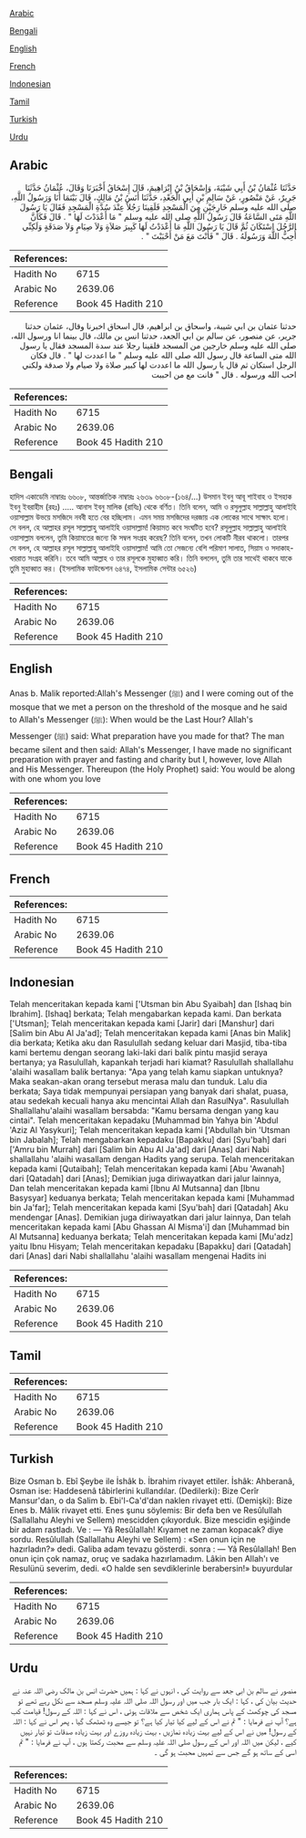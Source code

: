 [Arabic](#arabic)

[Bengali](#bengali)

[English](#english)

[French](#french)

[Indonesian](#indonesian)

[Tamil](#tamil)

[Turkish](#turkish)

[Urdu](#urdu)

## Arabic


<div dir="rtl" lang="ar" style={{fontSize:'larger',backgroundColor:'#f8f9fa',padding:20}}>
حَدَّثَنَا عُثْمَانُ بْنُ أَبِي شَيْبَةَ، وَإِسْحَاقُ بْنُ إِبْرَاهِيمَ، قَالَ إِسْحَاقُ أَخْبَرَنَا وَقَالَ، عُثْمَانُ حَدَّثَنَا جَرِيرٌ، عَنْ مَنْصُورٍ، عَنْ سَالِمِ بْنِ أَبِي الْجَعْدِ، حَدَّثَنَا أَنَسُ بْنُ مَالِكٍ، قَالَ بَيْنَمَا أَنَا وَرَسُولُ اللَّهِ، صلى الله عليه وسلم خَارِجَيْنِ مِنَ الْمَسْجِدِ فَلَقِينَا رَجُلاً عِنْدَ سُدَّةِ الْمَسْجِدِ فَقَالَ يَا رَسُولَ اللَّهِ مَتَى السَّاعَةُ قَالَ رَسُولُ اللَّهِ صلى الله عليه وسلم ‏"‏ مَا أَعْدَدْتَ لَهَا ‏"‏ ‏.‏ قَالَ فَكَأَنَّ الرَّجُلَ اسْتَكَانَ ثُمَّ قَالَ يَا رَسُولَ اللَّهِ مَا أَعْدَدْتُ لَهَا كَبِيرَ صَلاَةٍ وَلاَ صِيَامٍ وَلاَ صَدَقَةٍ وَلَكِنِّي أُحِبُّ اللَّهَ وَرَسُولَهُ ‏.‏ قَالَ ‏"‏ فَأَنْتَ مَعَ مَنْ أَحْبَبْتَ ‏"‏ ‏.‏
</div>
<div style={{backgroundColor:'#f8f9fa',padding:20, marginBottom: 10}}><table> <thead> <tr> <th>References:</th> <th></th> </tr> </thead> <tbody><tr><td>Hadith No</td><td>6715</td></tr><tr><td>Arabic No</td><td>2639.06</td></tr><tr><td>Reference</td><td>Book 45 Hadith 210</td></tr></tbody></table></div>


<div dir="rtl" lang="ar" style={{fontSize:'larger',backgroundColor:'#f8f9fa',padding:20}}>
حدثنا عثمان بن ابي شيبة، واسحاق بن ابراهيم، قال اسحاق اخبرنا وقال، عثمان حدثنا جرير، عن منصور، عن سالم بن ابي الجعد، حدثنا انس بن مالك، قال بينما انا ورسول الله، صلى الله عليه وسلم خارجين من المسجد فلقينا رجلا عند سدة المسجد فقال يا رسول الله متى الساعة قال رسول الله صلى الله عليه وسلم " ما اعددت لها " . قال فكان الرجل استكان ثم قال يا رسول الله ما اعددت لها كبير صلاة ولا صيام ولا صدقة ولكني احب الله ورسوله . قال " فانت مع من احببت
</div>
<div style={{backgroundColor:'#f8f9fa',padding:20, marginBottom: 10}}><table> <thead> <tr> <th>References:</th> <th></th> </tr> </thead> <tbody><tr><td>Hadith No</td><td>6715</td></tr><tr><td>Arabic No</td><td>2639.06</td></tr><tr><td>Reference</td><td>Book 45 Hadith 210</td></tr></tbody></table></div>

## Bengali


<div dir="ltr" lang="bn" style={{fontSize:'larger',backgroundColor:'#f8f9fa',padding:20}}>
হাদিস একাডেমি নাম্বারঃ ৬৬০৮, আন্তর্জাতিক নাম্বারঃ ২৬৩৯ ৬৬০৮-(১৬৪/...) উসমান ইবনু আবূ শাইবাহ ও ইসহাক ইবনু ইবরাহীম (রহঃ) ..... আনাস ইবনু মালিক (রাযিঃ) থেকে বর্ণিত। তিনি বলেন, আমি ও রসুলুল্লাহ সাল্লাল্লাহু আলাইহি ওয়াসাল্লাম উভয়ে মসজিদে নববী হতে বের হচ্ছিলাম। এমন সময় মসজিদের দরজায় এক লোকের সাথে সাক্ষাৎ হলো। সে বলল, হে আল্লাহর রসূল সাল্লাল্লাহু আলাইহি ওয়াসাল্লাম! কিয়ামত কবে সংঘটিত হবে? রসূলুল্লাহ সাল্লাল্লাহু আলাইহি ওয়াসাল্লাম বললেন, তুমি কিয়ামতের জন্যে কি সম্বল সংগ্রহ করেছ? তিনি বলেন, তখন লোকটি নীরব থাকলো। তারপর সে বলল, হে আল্লাহর রসূল সাল্লাল্লাহু আলাইহি ওয়াসাল্লাম! আমি তো সেজন্যে বেশি পরিমাণ সালাত, সিয়াম ও সদাকাহ-খয়রাত সংগ্ৰহ করিনি। তবে আমি আল্লাহ ও তার রসূলকে মুহাব্বাত করি। তিনি বললেন, তুমি তার সাথেই থাকবে যাকে তুমি মুহাব্বাত কর। (ইসলামিক ফাউন্ডেশন ৬৪৭৪, ইসলামিক সেন্টার ৬৫২৬)
</div>
<div style={{backgroundColor:'#f8f9fa',padding:20, marginBottom: 10}}><table> <thead> <tr> <th>References:</th> <th></th> </tr> </thead> <tbody><tr><td>Hadith No</td><td>6715</td></tr><tr><td>Arabic No</td><td>2639.06</td></tr><tr><td>Reference</td><td>Book 45 Hadith 210</td></tr></tbody></table></div>

## English


<div dir="ltr" lang="en" style={{fontSize:'larger',backgroundColor:'#f8f9fa',padding:20}}>
Anas b. Malik reported:Allah's Messenger (ﷺ) and I were coming out of the mosque that we met a person on the threshold of the mosque and he said to Allah's Messenger (ﷺ): When would be the Last Hour? Allah's Messenger (ﷺ) said: What preparation have you made for that? The man became silent and then said: Allah's Messenger, I have made no significant preparation with prayer and fasting and charity but I, however, love Allah and His Messenger. Thereupon (the Holy Prophet) said: You would be along with one whom you love
</div>
<div style={{backgroundColor:'#f8f9fa',padding:20, marginBottom: 10}}><table> <thead> <tr> <th>References:</th> <th></th> </tr> </thead> <tbody><tr><td>Hadith No</td><td>6715</td></tr><tr><td>Arabic No</td><td>2639.06</td></tr><tr><td>Reference</td><td>Book 45 Hadith 210</td></tr></tbody></table></div>

## French


<div dir="ltr" lang="fr" style={{fontSize:'larger',backgroundColor:'#f8f9fa',padding:20}}>

</div>
<div style={{backgroundColor:'#f8f9fa',padding:20, marginBottom: 10}}><table> <thead> <tr> <th>References:</th> <th></th> </tr> </thead> <tbody><tr><td>Hadith No</td><td>6715</td></tr><tr><td>Arabic No</td><td>2639.06</td></tr><tr><td>Reference</td><td>Book 45 Hadith 210</td></tr></tbody></table></div>

## Indonesian


<div dir="ltr" lang="id" style={{fontSize:'larger',backgroundColor:'#f8f9fa',padding:20}}>
Telah menceritakan kepada kami ['Utsman bin Abu Syaibah] dan [Ishaq bin Ibrahim]. [Ishaq] berkata; Telah mengabarkan kepada kami. Dan berkata ['Utsman]; Telah menceritakan kepada kami [Jarir] dari [Manshur] dari [Salim bin Abu Al Ja'ad]; Telah menceritakan kepada kami [Anas bin Malik] dia berkata; Ketika aku dan Rasulullah sedang keluar dari Masjid, tiba-tiba kami bertemu dengan seorang laki-laki dari balik pintu masjid seraya bertanya; ya Rasulullah, kapankah terjadi hari kiamat? Rasulullah shallallahu 'alaihi wasallam balik bertanya: "Apa yang telah kamu siapkan untuknya? Maka seakan-akan orang tersebut merasa malu dan tunduk. Lalu dia berkata; Saya tidak mempunyai persiapan yang banyak dari shalat, puasa, atau sedekah kecuali hanya aku mencintai Allah dan RasulNya". Rasulullah Shallallahu'alaihi wasallam bersabda: "Kamu bersama dengan yang kau cintai". Telah menceritakan kepadaku [Muhammad bin Yahya bin 'Abdul 'Aziz Al Yasykuri]; Telah menceritakan kepada kami ['Abdullah bin 'Utsman bin Jabalah]; Telah mengabarkan kepadaku [Bapakku] dari [Syu'bah] dari ['Amru bin Murrah] dari [Salim bin Abu Al Ja'ad] dari [Anas] dari Nabi shallallahu 'alaihi wasallam dengan Hadits yang serupa. Telah menceritakan kepada kami [Qutaibah]; Telah menceritakan kepada kami [Abu 'Awanah] dari [Qatadah] dari [Anas]; Demikian juga diriwayatkan dari jalur lainnya, Dan telah menceritakan kepada kami [Ibnu Al Mutsanna] dan [Ibnu Basysyar] keduanya berkata; Telah menceritakan kepada kami [Muhammad bin Ja'far]; Telah menceritakan kepada kami [Syu'bah] dari [Qatadah] Aku mendengar [Anas]. Demikian juga diriwayatkan dari jalur lainnya, Dan telah menceritakan kepada kami [Abu Ghassan Al Misma'i] dan [Muhammad bin Al Mutsanna] keduanya berkata; Telah menceritakan kepada kami [Mu'adz] yaitu Ibnu Hisyam; Telah menceritakan kepadaku [Bapakku] dari [Qatadah] dari [Anas] dari Nabi shallallahu 'alaihi wasallam mengenai Hadits ini
</div>
<div style={{backgroundColor:'#f8f9fa',padding:20, marginBottom: 10}}><table> <thead> <tr> <th>References:</th> <th></th> </tr> </thead> <tbody><tr><td>Hadith No</td><td>6715</td></tr><tr><td>Arabic No</td><td>2639.06</td></tr><tr><td>Reference</td><td>Book 45 Hadith 210</td></tr></tbody></table></div>

## Tamil


<div dir="ltr" lang="ta" style={{fontSize:'larger',backgroundColor:'#f8f9fa',padding:20}}>

</div>
<div style={{backgroundColor:'#f8f9fa',padding:20, marginBottom: 10}}><table> <thead> <tr> <th>References:</th> <th></th> </tr> </thead> <tbody><tr><td>Hadith No</td><td>6715</td></tr><tr><td>Arabic No</td><td>2639.06</td></tr><tr><td>Reference</td><td>Book 45 Hadith 210</td></tr></tbody></table></div>

## Turkish


<div dir="ltr" lang="tr" style={{fontSize:'larger',backgroundColor:'#f8f9fa',padding:20}}>
Bize Osman b. Ebî Şeybe ile İshâk b. İbrahim rivayet ettiler. İshâk: Ahberanâ, Osman ise: Haddesenâ tâbirlerini kullandılar. (Dedilerki): Bize Cerîr Mansur'dan, o da Salim b. Ebi'l-Ca'd'dan naklen rivayet etti. (Demişki): Bize Enes b. Mâlik rivayet etti. Enes şunu söylemis: Bir defa ben ve Resûlullah (Sallallahu Aleyhi ve Sellem) mescidden çıkıyorduk. Bize mescidin eşiğinde bir adam rastladı. Ve : — Yâ Resûlallah! Kıyamet ne zaman kopacak? diye sordu. Resûlullah (Sallallahu Aleyhi ve Sellem) : «Sen onun için ne hazırladın?» dedi. Galiba adam tevazu gösterdi. sonra : — Yâ Resûlallah! Ben onun için çok namaz, oruç ve sadaka hazırlamadım. Lâkin ben Allah'ı ve Resulünü severim, dedi. «O halde sen sevdiklerinle berabersin!» buyurdular
</div>
<div style={{backgroundColor:'#f8f9fa',padding:20, marginBottom: 10}}><table> <thead> <tr> <th>References:</th> <th></th> </tr> </thead> <tbody><tr><td>Hadith No</td><td>6715</td></tr><tr><td>Arabic No</td><td>2639.06</td></tr><tr><td>Reference</td><td>Book 45 Hadith 210</td></tr></tbody></table></div>

## Urdu


<div dir="rtl" lang="ur" style={{fontSize:'larger',backgroundColor:'#f8f9fa',padding:20}}>
منصور نے سالم بن ابی جعد سے روایت کی ، انہوں نے کہا : ہمیں حضرت انس بن مالک رضی اللہ عنہ نے حدیث بیان کی ، کہا : ایک بار جب میں اور رسول اللہ صلی اللہ علیہ وسلم مسجد سے نکل رہے تھے تو مسجد کی چوکھٹ کے پاس ہماری ایک شخص سے ملاقات ہوئی ، اس نے کہا : اللہ کے رسول! قیامت کب ہے؟ آپ نے فرمایا : " تم نے اس کے لیے کیا تیار کیا ہے؟ تو جیسے وہ ٹھٹھک گیا ، پھر اس نے کہا : اللہ کے رسول! میں نے اس کے لیے بہت زیادہ نمازیں ، بہت زیادہ روزے اور بہت زیادہ صدقات تو تیار نہیں کیے ، لیکن میں اللہ اور اس کے رسول صلی اللہ علیہ وسلم سے محبت رکھتا ہوں ، آپ نے فرمایا : " تم اسی کے ساتھ ہو گے جس سے تمہیں محبت ہو گی ۔
</div>
<div style={{backgroundColor:'#f8f9fa',padding:20, marginBottom: 10}}><table> <thead> <tr> <th>References:</th> <th></th> </tr> </thead> <tbody><tr><td>Hadith No</td><td>6715</td></tr><tr><td>Arabic No</td><td>2639.06</td></tr><tr><td>Reference</td><td>Book 45 Hadith 210</td></tr></tbody></table></div>